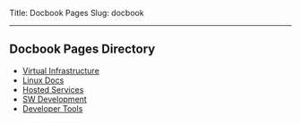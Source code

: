 Title: Docbook Pages
Slug: docbook

---
## Docbook Pages Directory

- [Virtual Infrastructure](../docbook/virt_infra.html)
- [Linux Docs](../docbook/linux.html)
- [Hosted Services](../docbook/services.html)
- [SW Development](../docbook/dev.html)
- [Developer Tools](../docbook/dev_tools.html)

